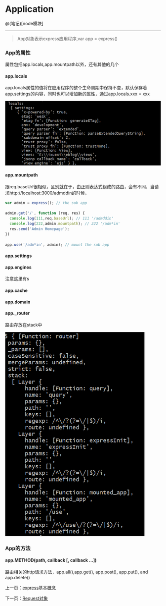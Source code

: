 # Application

@(笔记)[node模块]

-------------------
> App对象表示express应用程序,var app = express()


### App的属性

属性包括app.locals,app.mountpath以外，还有其他的几个

#### app.locals

app.locals属性的值将在应用程序的整个生命周期中保持不变，默认保存着app.settings的内容，同时也可以增加新的属性，通过app.locals.xxx = xxx

![express](https://github.com/lhywell/book/blob/master/express4.X/express001.png)


#### app.mountpath
跟req.baseUrl很相似，区别就在于，由正则表达式组成的路由，会有不同，当请求http://localhost:3000/admddin的时候，

```js
var admin = express(); // the sub app

admin.get('/', function (req, res) {
  console.log(111,req.baseUrl); // 111 '/admddin'
  console.log(222,admin.mountpath); // 222 '/adm*in'
  res.send('Admin Homepage');
})

app.use('/adm*in', admin); // mount the sub app
```

#### app.settings

#### app.engines
注意这里有s

#### app.cache
#### app.domain
#### app._router

路由存放在stack中

![express](https://github.com/lhywell/book/blob/master/express4.x/express002.png)

### App的方法

#### app.METHOD(path, callback [, callback ...])
路由相关的http请求方法，app.all(),app.get(), app.post(), app.put(), and app.delete()




上一页：[express基本概念](https://github.com/lhywell/book/blob/master/express/README.md)

下一页：[Request对象](https://github.com/lhywell/book/blob/master/express/1.2README.md)